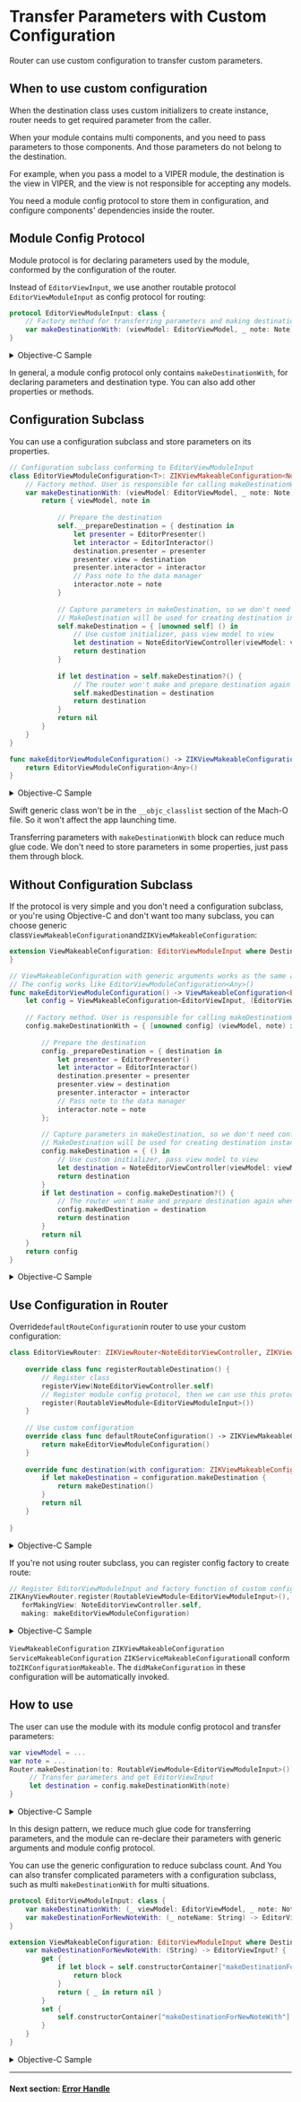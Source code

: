 # Transfer Parameters with Custom Configuration

Router can use custom configuration to transfer custom parameters.

## When to use custom configuration

When the destination class uses custom initializers to create instance, router needs to get required parameter from the caller. 

When your module contains multi components, and you need to pass parameters to those components. And those parameters do not belong to the destination. 

For example, when you pass a model to a VIPER module, the destination is the view in VIPER, and the view is not responsible for accepting any models.

You need a module config protocol to store them in configuration, and configure components' dependencies inside the router.

## Module Config Protocol

Module protocol is for declaring parameters used by the module, conformed by the configuration of the router.

Instead of  `EditorViewInput`, we use another routable protocol `EditorViewModuleInput`  as config protocol for routing:

```swift
protocol EditorViewModuleInput: class {
    // Factory method for transferring parameters and making destination
    var makeDestinationWith: (viewModel: EditorViewModel, _ note: Note) -> EditorViewInput? { get }
}
```

<details><summary>Objective-C Sample</summary>

```objectivec
@protocol EditorViewModuleInput <ZIKViewModuleRoutable>
 // Factory method for transferring parameters and making destination
 @property (nonatomic, copy, readonly) id<EditorViewInput> _Nullable(^makeDestinationWith)(EditorViewModel *viewModel, Note *note);
 @end
```

</details>

In general, a module config protocol only contains `makeDestinationWith`, for declaring parameters and destination type. You can also add other properties or methods.

## Configuration Subclass

You can use a configuration subclass and store parameters on its properties.

```swift
// Configuration subclass conforming to EditorViewModuleInput
class EditorViewModuleConfiguration<T>: ZIKViewMakeableConfiguration<NoteEditorViewController>, EditorViewModuleInput {
    // Factory method. User is responsible for calling makeDestinationWith and giving parameters
    var makeDestinationWith: (viewModel: EditorViewModel, _ note: Note) -> EditorViewInput? {
        return { viewModel, note in
                
            // Prepare the destination
            self.__prepareDestination = { destination in
                let presenter = EditorPresenter()
                let interactor = EditorInteractor()
                destination.presenter = presenter
                presenter.view = destination
                presenter.interactor = interactor
                // Pass note to the data manager
                interactor.note = note
            }
            
            // Capture parameters in makeDestination, so we don't need configuration subclass to hold the parameters
            // MakeDestination will be used for creating destination instance
            self.makeDestination = { [unowned self] () in
                // Use custom initializer, pass view model to view
                let destination = NoteEditorViewController(viewModel: viewModel)
                return destination
            }
            
            if let destination = self.makeDestination?() {
                // The router won't make and prepare destination again when perform with this configuration
                self.makedDestination = destination
                return destination
            }
            return nil
        }
    }
}

func makeEditorViewModuleConfiguration() -> ZIKViewMakeableConfiguration<NoteEditorViewController> & EditorViewModuleInput {
    return EditorViewModuleConfiguration<Any>()
}
```

<details><summary>Objective-C Sample</summary>

```objectivec
// Configuration subclass conforming to EditorViewModuleInput
@interface EditorViewModuleConfiguration: ZIKViewMakeableConfiguration<NoteEditorViewController *><EditorViewModuleInput>
@end

@implementation EditorViewModuleConfiguration

// Factory method. User is responsible for calling makeDestinationWith and giving parameters
- (id<EditorViewInput> _Nullable(^)(Note *))makeDestinationWith {
    return ^id<EditorViewInput> _Nullable(EditorViewModel *viewModel, Note *note) {
        
        // Prepare the destination
        self._prepareDestination = ^(NoteEditorViewController *destination) {
            EditorPresenter *presenter = [EditorPresenter alloc] init];
            EditorInteractor *interactor = [EditorInteractor alloc] init];
            destination.presenter = presenter;
            presenter.view = destination;
            presenter.interactor = interactor;
            // Pass note to the data manager
            interactor.note = note;
        };
        
        // Capture parameters in makeDestination, so we don't need configuration subclass to hold the parameters
        // MakeDestination will be used for creating destination instance
        self.makeDestination = ^ NoteEditorViewController * _Nullable{
            // Use custom initializer, pass view model to view
            NoteEditorViewController *destination = [NoteEditorViewController alloc] initWithViewModel:viewModel];
            return destination;
        };
        
        // Set makedDestination so router will use this destination when performing
        self.makedDestination = self.makeDestination();
        return self.makedDestination;
    };
}

@end

ZIKViewMakeableConfiguration<NoteEditorViewController *> * makeEditorViewModuleConfiguration() {
    return [EditorViewModuleConfiguration new];
}
```

</details>

Swift generic class won't be in the `__objc_classlist` section of the Mach-O file. So it won't affect the app launching time.

Transferring parameters with `makeDestinationWith` block can reduce much glue code. We don't need to store parameters in some properties, just pass them through block.

## Without Configuration Subclass

If the protocol is very simple and you don't need a configuration subclass, or you're using Objective-C and don't want too many subclass, you can choose generic class`ViewMakeableConfiguration`and`ZIKViewMakeableConfiguration`:

```swift
extension ViewMakeableConfiguration: EditorViewModuleInput where Destination == EditorViewInput, Constructor == (EditorViewModel, Note) -> EditorViewInput? {
}

// ViewMakeableConfiguration with generic arguments works as the same as  EditorViewModuleConfiguration
// The config works like EditorViewModuleConfiguration<Any>()
func makeEditorViewModuleConfiguration() -> ViewMakeableConfiguration<EditorViewInput, (EditorViewModel, Note) -> EditorViewInput?> {
    let config = ViewMakeableConfiguration<EditorViewInput, (EditorViewModel, Note) -> EditorViewInput?>({ _,_ in})        
    
    // Factory method. User is responsible for calling makeDestinationWith and giving parameters
    config.makeDestinationWith = { [unowned config] (viewModel, note) in
                                  
        // Prepare the destination
        config._prepareDestination = { destination in
            let presenter = EditorPresenter()
            let interactor = EditorInteractor()
            destination.presenter = presenter
            presenter.view = destination
            presenter.interactor = interactor
            // Pass note to the data manager
            interactor.note = note
        };
        
        // Capture parameters in makeDestination, so we don't need configuration subclass to hold the parameters
        // MakeDestination will be used for creating destination instance
        config.makeDestination = { () in
            // Use custom initializer, pass view model to view
            let destination = NoteEditorViewController(viewModel: viewModel)            
            return destination
        }
        if let destination = config.makeDestination?() {
            // The router won't make and prepare destination again when perform with this configuration
            config.makedDestination = destination
            return destination
        }
        return nil
    }
    return config
}

```

<details><summary>Objective-C Sample</summary>

Generic class`ZIKViewMakeableConfiguration`has property`makeDestinationWith`with`id(^)()`type. `id(^)()`means the block can accept any parameters. So you can declare your custom parameters of `makeDestinationWith` in protocol.

```objectivec
// The config works like EditorViewModuleConfiguration
ZIKViewMakeableConfiguration<NoteEditorViewController *> * makeEditorViewModuleConfiguration(void) {
    ZIKViewMakeableConfiguration<NoteEditorViewController *> *config = [ZIKViewMakeableConfiguration<id<EditorViewInput>> new];
    __weak typeof(config) weakConfig = config;        
    
    // User is responsible for calling makeDestinationWith and giving parameters
    config.makeDestinationWith = ^id<EditorViewInput> _Nullable(EditorViewModel *viewModel, Note *note) {
        
        // Prepare the destination
        config._prepareDestination = ^(id<EditorViewInput> destination) {
        	EditorPresenter *presenter = [EditorPresenter alloc] init];
            EditorInteractor *interactor = [EditorInteractor alloc] init];
            destination.presenter = presenter;
            presenter.view = destination;
            presenter.interactor = interactor;
            // Pass note to the data manager
            interactor.note = note;
    	};
        
        // Capture parameters in makeDestination, so we don't need configuration subclass to hold the parameters
        // MakeDestination will be used for creating destination instance
        weakConfig.makeDestination = ^ NoteEditorViewController * _Nullable{
            // Use custom initializer, pass view model to view
            NoteEditorViewController *destination = [NoteEditorViewController alloc] initWithViewModel:viewModel];            
            return destination;
        };
        // Set makedDestination so router will use this destination when performing
        weakConfig.makedDestination = weakConfig.makeDestination();
        if (weakConfig._prepareDestination) {
            weakConfig._prepareDestination(weakConfig.makedDestination);
        }
        return weakConfig.makedDestination;
    };
    return config;
}
```

</details>

## Use Configuration in Router

Override`defaultRouteConfiguration`in router to use your custom configuration:

```swift
class EditorViewRouter: ZIKViewRouter<NoteEditorViewController, ZIKViewMakeableConfiguration<NoteEditorViewController>> {
    
    override class func registerRoutableDestination() {
        // Register class
        registerView(NoteEditorViewController.self)
        // Register module config protocol, then we can use this protocol to fetch the router
        register(RoutableViewModule<EditorViewModuleInput>())
    }
    
    // Use custom configuration
    override class func defaultRouteConfiguration() -> ZIKViewMakeableConfiguration<NoteEditorViewController> {
        return makeEditorViewModuleConfiguration()
    }
    
    override func destination(with configuration: ZIKViewMakeableConfiguration<NoteEditorViewController>) -> NoteEditorViewController? {
        if let makeDestination = configuration.makeDestination {
            return makeDestination()
        }
        return nil
    }
    
}
```

<details><summary>Objective-C Sample</summary>

```swift
@interface EditorViewRouter: ZIKViewRouter<NoteEditorViewController, ZIKViewMakeableConfiguration<NoteEditorViewController *>>
@end
@implementation EditorViewRouter {

+ (void) registerRoutableDestination {
    // Register class
    [self registerView:[NoteEditorViewController class]];
    // Register module config protocol, then we can use this protocol to fetch the router
    [self registerModuleProtocol:ZIKRoutable(EditorViewModuleInput)];
}
    
// Use custom configuration
+(ZIKViewMakeableConfiguration<NoteEditorViewController *> *)defaultRouteConfiguration() {
    return makeEditorViewModuleConfiguration();
}

- (NoteEditorViewController *)destinationWithConfiguration:(ZIKViewMakeableConfiguration<NoteEditorViewController *> *)configuration {
    if (configuration.makeDestination) {
        return configuration.makeDestination();
    }
    return nil;
}

}
```

</details>

If you're not using router subclass, you can register config factory to create route:

```swift
// Register EditorViewModuleInput and factory function of custom configuration
ZIKAnyViewRouter.register(RoutableViewModule<EditorViewModuleInput>(),
   forMakingView: NoteEditorViewController.self, 
   making: makeEditorViewModuleConfiguration)

```

<details><summary>Objective-C Sample</summary>

```objectivec
// Register EditorViewModuleInput and factory function of custom configuration
[ZIKModuleViewRouter(EditorViewModuleInput)
     registerModuleProtocol:ZIKRoutable(EditorViewModuleInput)
     forMakingView:[NoteEditorViewController class]
     factory: makeEditorViewModuleConfiguration];

```

</details>

`ViewMakeableConfiguration` `ZIKViewMakeableConfiguration` `ServiceMakeableConfiguration` `ZIKServiceMakeableConfiguration`all conform to`ZIKConfigurationMakeable`. The `didMakeConfiguration` in these configuration will be automatically invoked.

## How to use

The user can use the module with its module config protocol and transfer parameters:

```swift
var viewModel = ...
var note = ...
Router.makeDestination(to: RoutableViewModule<EditorViewModuleInput>()) { (config) in
     // Transfer parameters and get EditorViewInput
     let destination = config.makeDestinationWith(note)
}
```

<details><summary>Objective-C Sample</summary>

```objectivec
EditorViewModel *viewModel = ...
Note *note = ...
[ZIKRouterToViewModule(EditorViewModuleInput)
    performPath:ZIKViewRoutePath.showFrom(self)
    configuring:^(ZIKViewRouteConfiguration<EditorViewModuleInput> *config) {
        // Transfer parameters and get EditorViewInput
        id<EditorViewInput> destination = config.makeDestinationWith(note);
 }];
```

</details>

In this design pattern, we reduce much glue code for transferring parameters, and the module can re-declare their parameters with generic arguments and module config protocol.

You can use the generic configuration to reduce subclass count. And You can also transfer complicated parameters with a configuration subclass, such as multi `makeDestinationWith` for multi situations.

```swift
protocol EditorViewModuleInput: class {    
    var makeDestinationWith: (_ viewModel: EditorViewModel, _ note: Note) -> EditorViewInput? { get }
    var makeDestinationForNewNoteWith: (_ noteName: String) -> EditorViewInput? { get }
}

extension ViewMakeableConfiguration: EditorViewModuleInput where Destination == EditorViewInput, Constructor == (EditorViewModel, Note) -> EditorViewInput? {
    var makeDestinationForNewNoteWith: (String) -> EditorViewInput? {
        get {
            if let block = self.constructorContainer["makeDestinationForNewNoteWith"] as? (String) -> EditorViewInput? {
                return block
            }
            return { _ in return nil }
        }
        set {
            self.constructorContainer["makeDestinationForNewNoteWith"] = newValue
        }
    }
}
```
<details><summary>Objective-C Sample</summary>

```objectivec
@protocol EditorViewModuleInput <ZIKViewModuleRoutable>
@property (nonatomic, copy, readonly) id<EditorViewInput> _Nullable(^makeDestinationWith)(EditorViewModel *viewModel, Note *note);
@property (nonatomic, copy, readonly) id<EditorViewInput> _Nullable(^makeDestinationForNewNoteWith)(EditorViewModel *viewModel, Note *note);
@end

@interface ZIKViewMakeableConfiguration (EditorViewModuleInput) <EditorViewModuleInput>
@end
@implementation ZIKViewMakeableConfiguration (EditorViewModuleInput) 

- (ZIKMakeBlock)makeDestinationForNewNoteWith {
    return self.constructorContainer[@"makeDestinationForNewNoteWith"];
}
- (void)setMakeDestinationForNewNoteWith:(ZIKMakeBlock)block {
    self.constructorContainer[@"makeDestinationForNewNoteWith"] = block;
}
@end
```

</details>

------

#### Next section: [Error Handle](ErrorHandle.md)